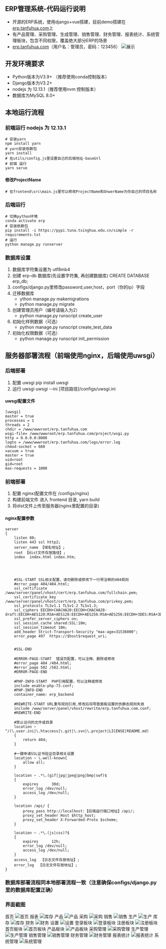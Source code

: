 ## ERP管理系统-代码运行说明
* 开源的ERP系统，使用django+vue搭建，目前demo搭建在[erp.tanfuhua.com](https://erp.tanfuhua.com)上
* 有产品管理、采购管理、生成管理、销售管理、财务管理、报表统计、系统管理板块，包含不同权限，覆盖绝大部分ERP的场景
* [erp.tanfuhua.com](https://erp.tanfuhua.com)（用户名：管理员，密码：123456）
![展示](img/show.png)
## 开发环境要求
* Python版本为V3.9+ （推荐使用conda控制版本）
* Django版本为V3.2+
* nodejs 为 12.13.1（推荐使用nvm 控制版本）
* 数据库为MySQL 8.0+


## 本地运行流程

### 前端运行 nodejs 为 12.13.1

~~~
# 安装yarn
npm install yarn
# yarn安装依赖包
yarn install
# 在utils/config.js里设置自己的后端地址-baseUrl
# 前端 运行
yarn serve
~~~

#### 修改ProjectName
~~~
# 在frontend\src\main.js里可以修改ProjectName和OnwerName为你自己的项目名称
~~~

### 后端运行

~~~
# 切换python环境
conda activate erp
# 安装依赖包
pip install -i https://pypi.tuna.tsinghua.edu.cn/simple -r requirements.txt
# 运行
python manage.py runserver
~~~

### 数据库设置

1. 数据库字符集设置为 utf8mb4
2. 创建 erp-db 数据库(先设置字符集, 再创建数据库)
    CREATE DATABASE erp_db;
3. configs/django.py里修改password,user,host，port（你的ip）字段
4. 迁移数据库
    * ython manage.py makemigrations
    * python manage.py migrate
5. 创建管理员用户（编号请输入为2）
    * python manage.py runscript create_user
6. 初始化样例数据（可选）
    * python manage.py runscript create_test_data
7. 初始化权限数据（可选）
    * python manage.py runscript init_permission


## 服务器部署流程（前端使用nginx，后端使用uwsgi）

### 后端部署
1. 配置 uwsgi
    pip install uwsgi
2. 运行 uwsgi
    uwsgi --ini [项目路径]/configs/uwsgi.ini

#### uwsgi配置文件
~~~
[uwsgi]
master = true
processes = 1
threads = 2
chdir = /www/wwwroot/erp.tanfuhua.com
wsgi-file= /www/wwwroot/erp.tanfuhua.com/project/wsgi.py
http = 0.0.0.0:8000
logto = /www/wwwroot/erp.tanfuhua.com/logs/error.log
chmod-socket = 660
vacuum = true
master = true
uid=root
gid=root
max-requests = 1000
~~~

### 前端部署

1. 配置 nginx(配置文件在 /configs/nginx)
2. 构建前端文件
   进入 frontend 目录, yarn build
3. 将dist文件上传至服务器(nginx里配置的目录)

#### nginx配置参数
~~~
server
{
    listen 80;
	listen 443 ssl http2;
    server_name 【域名地址】;
    root 【dist文件存放路径】;
    index  index.html index.htm;

    


    #SSL-START SSL相关配置，请勿删除或修改下一行带注释的404规则
    #error_page 404/404.html;
    ssl_certificate    /www/server/panel/vhost/cert/erp.tanfuhua.com/fullchain.pem;
    ssl_certificate_key    /www/server/panel/vhost/cert/erp.tanfuhua.com/privkey.pem;
    ssl_protocols TLSv1.1 TLSv1.2 TLSv1.3;
    ssl_ciphers EECDH+CHACHA20:EECDH+CHACHA20-draft:EECDH+AES128:RSA+AES128:EECDH+AES256:RSA+AES256:EECDH+3DES:RSA+3DES:!MD5;
    ssl_prefer_server_ciphers on;
    ssl_session_cache shared:SSL:10m;
    ssl_session_timeout 10m;
    add_header Strict-Transport-Security "max-age=31536000";
    error_page 497  https://$host$request_uri;


    #SSL-END

    #ERROR-PAGE-START  错误页配置，可以注释、删除或修改
    #error_page 404 /404.html;
    #error_page 502 /502.html;
    #ERROR-PAGE-END

    #PHP-INFO-START  PHP引用配置，可以注释或修改
    include enable-php-73.conf;
    #PHP-INFO-END
    container_name: erp_backend

    #REWRITE-START URL重写规则引用,修改后将导致面板设置的伪静态规则失效
    include /www/server/panel/vhost/rewrite/erp.tanfuhua.com.conf;
    #REWRITE-END

    #禁止访问的文件或目录
    location ~ ^/(\.user.ini|\.htaccess|\.git|\.svn|\.project|LICENSE|README.md)
    {
        return 404;
    }

    #一键申请SSL证书验证目录相关设置
    location ~ \.well-known{
        allow all;
    }

    location ~ .*\.(gif|jpg|jpeg|png|bmp|swf)$
    {
        expires      30d;
        error_log /dev/null;
        access_log /dev/null;
    }
    
  	location /api/ {
  		proxy_pass http://localhost:【后端运行端口地址】/api/;
  		proxy_set_header Host $http_host;
  		proxy_set_header X-Forwarded-Proto $scheme;
  	}

    location ~ .*\.(js|css)?$
    {
        expires      12h;
        error_log /dev/null;
        access_log /dev/null;
    }
    access_log  【日志文件存放地址】;
    error_log  【日志文件存放地址】;
}
~~~

### 数据库部署流程同本地部署流程一致（注意确保configs/django.py里的数据库配置正确）

### 界面截图
首页
![首页](img/shouye.png)
报表
![库存](https://gitee.com/himool/erp/raw/master/img/kucun.png)
产品
![产品](https://gitee.com/himool/erp/raw/master/img/%E4%BA%A7%E5%93%81.png)
采购
![采购](https://gitee.com/himool/erp/raw/master/img/%E9%87%87%E8%B4%AD.png)
销售
![销售](https://gitee.com/himool/erp/raw/master/img/%E9%94%80%E5%94%AE.png)
生产
![生产](https://gitee.com/himool/erp/raw/master/img/%E7%94%9F%E4%BA%A7.png)
库存
![库存](https://gitee.com/himool/erp/raw/master/img/%E5%BA%93%E5%AD%98.png)
财务
![财务](https://gitee.com/himool/erp/raw/master/img/%E8%B4%A2%E5%8A%A1.png)
设置
![设置](https://gitee.com/himool/erp/raw/master/img/%E8%AE%BE%E7%BD%AE.png)
登录板块
![登录板块](img/login.png)
注册板块
![注册板块](img/reg.png)
首页板块
![首页板块](img/shouye.png)
产品板块
![产品板块](/img/chanpin.png)
采购管理
![采购管理](/img/caigou.png)
生产管理
![生产管理](/img/shengchan.png)
销售管理
![销售管理](/img/xiaoshou.png)
财务管理
![财务管理](/img/caiwu.png)
报表统计
![报表统计](/img/baobiao.png)
系统管理
![系统管理](/img/juese.png)